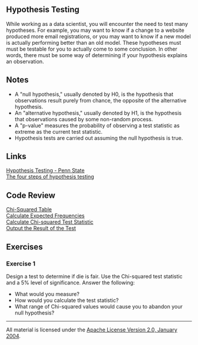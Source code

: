## Hypothesis Testing

While working as a data scientist, you will encounter the need to test many hypotheses.  For example, you may want to know if a change to a website produced more email registrations, or you may want to know if a new model is actually performing better than an old model. These hypotheses must must be testable for you to actually come to some conclusion. In other words, there must be some way of determining if your hypothesis explains an observation.

## Notes

- A "null hypothesis," usually denoted by H0, is the hypothesis that observations result purely from chance, the opposite of the alternative hypothesis.
- An "alternative hypothesis," usually denoted by H1, is the hypothesis that observations caused by some non-random process.
- A "p-value" measures the probability of observing a test statistic as extreme as the current test statistic. 
- Hypothesis tests are carried out assuming the null hypothesis is true.

## Links

[Hypothesis Testing - Penn State](https://onlinecourses.science.psu.edu/statprogram/node/136)    
[The four steps of hypothesis testing](http://mathworld.wolfram.com/HypothesisTesting.html)

## Code Review

[Chi-Squared Table](http://sites.stat.psu.edu/~mga/401/tables/Chi-square-table.pdf)   
[Calculate Expected Frequencies](example1/example1.go)   
[Calculate Chi-squared Test Statistic](example2/example2.go)  
[Output the Result of the Test](example3/example3.go)   

## Exercises

### Exercise 1

Design a test to determine if die is fair. Use the Chi-squared test statistic and a 5% level of significance.  Answer the following:

- What would you measure?
- How would you calculate the test statistic?
- What range of Chi-squared values would cause you to abandon your null hypothesis?

___
All material is licensed under the [Apache License Version 2.0, January 2004](http://www.apache.org/licenses/LICENSE-2.0).

